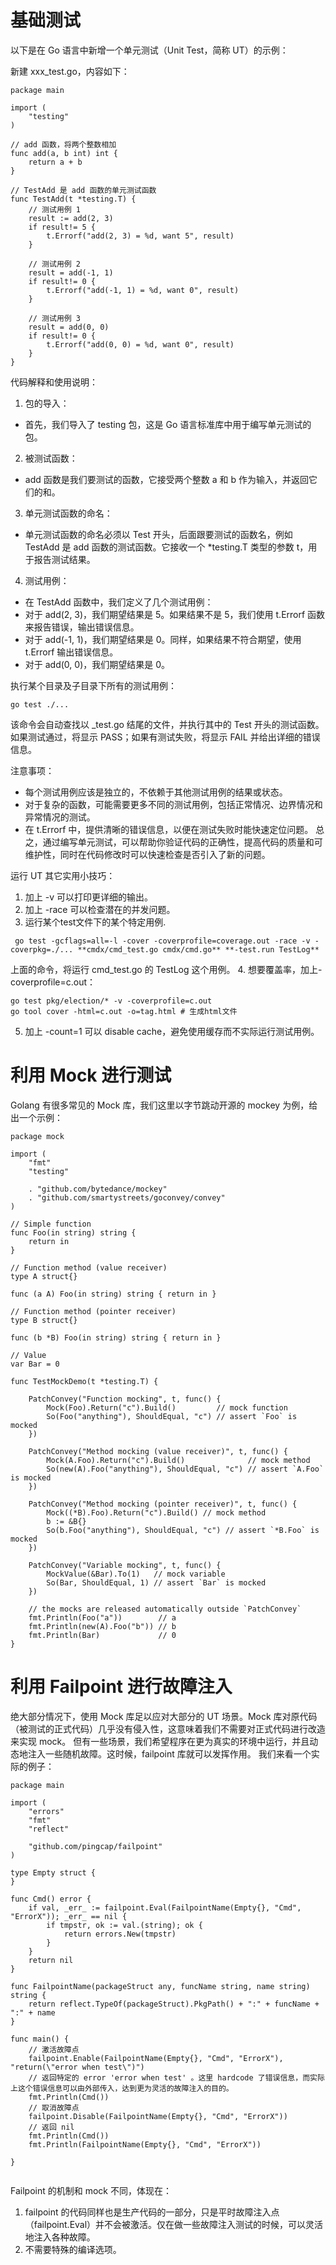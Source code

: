 # 基础测试

以下是在 Go 语言中新增一个单元测试（Unit Test，简称 UT）的示例：

新建 xxx_test.go，内容如下：

```
package main

import (
    "testing"
)

// add 函数，将两个整数相加
func add(a, b int) int {
    return a + b
}

// TestAdd 是 add 函数的单元测试函数
func TestAdd(t *testing.T) {
    // 测试用例 1
    result := add(2, 3)
    if result!= 5 {
        t.Errorf("add(2, 3) = %d, want 5", result)
    }

    // 测试用例 2
    result = add(-1, 1)
    if result!= 0 {
        t.Errorf("add(-1, 1) = %d, want 0", result)
    }

    // 测试用例 3
    result = add(0, 0)
    if result!= 0 {
        t.Errorf("add(0, 0) = %d, want 0", result)
    }
}
```

代码解释和使用说明：

1. 包的导入：
- 首先，我们导入了 testing 包，这是 Go 语言标准库中用于编写单元测试的包。
2. 被测试函数：
- add 函数是我们要测试的函数，它接受两个整数 a 和 b 作为输入，并返回它们的和。
3. 单元测试函数的命名：
- 单元测试函数的命名必须以 Test 开头，后面跟要测试的函数名，例如 TestAdd 是 add 函数的测试函数。它接收一个 *testing.T 类型的参数 t，用于报告测试结果。
4. 测试用例：
- 在 TestAdd 函数中，我们定义了几个测试用例：
- 对于 add(2, 3)，我们期望结果是 5。如果结果不是 5，我们使用 t.Errorf 函数来报告错误，输出错误信息。
- 对于 add(-1, 1)，我们期望结果是 0。同样，如果结果不符合期望，使用 t.Errorf 输出错误信息。
- 对于 add(0, 0)，我们期望结果是 0。

执行某个目录及子目录下所有的测试用例：

```
go test ./...
```

该命令会自动查找以 _test.go 结尾的文件，并执行其中的 Test 开头的测试函数。如果测试通过，将显示 PASS；如果有测试失败，将显示 FAIL 并给出详细的错误信息。


注意事项：
- 每个测试用例应该是独立的，不依赖于其他测试用例的结果或状态。
- 对于复杂的函数，可能需要更多不同的测试用例，包括正常情况、边界情况和异常情况的测试。
- 在 t.Errorf 中，提供清晰的错误信息，以便在测试失败时能快速定位问题。
总之，通过编写单元测试，可以帮助你验证代码的正确性，提高代码的质量和可维护性，同时在代码修改时可以快速检查是否引入了新的问题。

运行 UT 其它实用小技巧：
1. 加上 -v 可以打印更详细的输出。
2. 加上 -race 可以检查潜在的并发问题。
3. 运行某个test文件下的某个特定用例.
```
 go test -gcflags=all=-l -cover -coverprofile=coverage.out -race -v -coverpkg=./... **cmdx/cmd_test.go cmdx/cmd.go** **-test.run TestLog**
```
上面的命令，将运行 cmd_test.go 的 TestLog 这个用例。
4. 想要覆盖率，加上-coverprofile=c.out：
```
go test pkg/election/* -v -coverprofile=c.out
go tool cover -html=c.out -o=tag.html # 生成html文件
```
5. 加上 -count=1 可以 disable cache，避免使用缓存而不实际运行测试用例。
# 利用 Mock 进行测试
Golang 有很多常见的 Mock 库，我们这里以字节跳动开源的 mockey 为例，给出一个示例：

```
package mock

import (
	"fmt"
	"testing"

	. "github.com/bytedance/mockey"
	. "github.com/smartystreets/goconvey/convey"
)

// Simple function
func Foo(in string) string {
	return in
}

// Function method (value receiver)
type A struct{}

func (a A) Foo(in string) string { return in }

// Function method (pointer receiver)
type B struct{}

func (b *B) Foo(in string) string { return in }

// Value
var Bar = 0

func TestMockDemo(t *testing.T) {

	PatchConvey("Function mocking", t, func() {
		Mock(Foo).Return("c").Build()         // mock function
		So(Foo("anything"), ShouldEqual, "c") // assert `Foo` is mocked
	})

	PatchConvey("Method mocking (value receiver)", t, func() {
		Mock(A.Foo).Return("c").Build()              // mock method
		So(new(A).Foo("anything"), ShouldEqual, "c") // assert `A.Foo` is mocked
	})

	PatchConvey("Method mocking (pointer receiver)", t, func() {
		Mock((*B).Foo).Return("c").Build() // mock method
		b := &B{}
		So(b.Foo("anything"), ShouldEqual, "c") // assert `*B.Foo` is mocked
	})

	PatchConvey("Variable mocking", t, func() {
		MockValue(&Bar).To(1)   // mock variable
		So(Bar, ShouldEqual, 1) // assert `Bar` is mocked
	})

	// the mocks are released automatically outside `PatchConvey`
	fmt.Println(Foo("a"))        // a
	fmt.Println(new(A).Foo("b")) // b
	fmt.Println(Bar)             // 0
}

```
# 利用 Failpoint 进行故障注入

绝大部分情况下，使用 Mock 库足以应对大部分的 UT 场景。Mock 库对原代码（被测试的正式代码）几乎没有侵入性，这意味着我们不需要对正式代码进行改造来实现 mock。
但有一些场景，我们希望程序在更为真实的环境中运行，并且动态地注入一些随机故障。这时候，failpoint 库就可以发挥作用。
我们来看一个实际的例子：


```
package main

import (
	"errors"
	"fmt"
	"reflect"

	"github.com/pingcap/failpoint"
)

type Empty struct {
}

func Cmd() error {
	if val, _err_ := failpoint.Eval(FailpointName(Empty{}, "Cmd", "ErrorX")); _err_ == nil {
		if tmpstr, ok := val.(string); ok {
			return errors.New(tmpstr)
		}
	}
	return nil
}

func FailpointName(packageStruct any, funcName string, name string) string {
	return reflect.TypeOf(packageStruct).PkgPath() + ":" + funcName + ":" + name
}

func main() {
	// 激活故障点
	failpoint.Enable(FailpointName(Empty{}, "Cmd", "ErrorX"), "return(\"error when test\")")
	// 返回特定的 error 'error when test' 。这里 hardcode 了错误信息，而实际上这个错误信息可以由外部传入，达到更为灵活的故障注入的目的。
	fmt.Println(Cmd())
	// 取消故障点
	failpoint.Disable(FailpointName(Empty{}, "Cmd", "ErrorX"))
	// 返回 nil
	fmt.Println(Cmd())
	fmt.Println(FailpointName(Empty{}, "Cmd", "ErrorX"))

}


```

Failpoint 的机制和 mock 不同，体现在：
1. failpoint 的代码同样也是生产代码的一部分，只是平时故障注入点（failpoint.Eval）并不会被激活。仅在做一些故障注入测试的时候，可以灵活地注入各种故障。
2. 不需要特殊的编译选项。